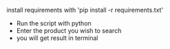 install requirements with
'pip install -r requirements.txt'

- Run the script with python
- Enter the product you wish to search
- you will get result in terminal
